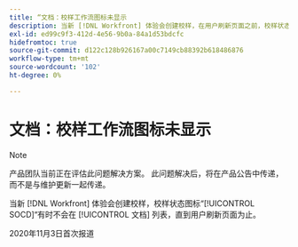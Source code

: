 ```yaml
---
title: “文档：校样工作流图标未显示
description: 当新 [!DNL Workfront] 体验会创建校样，在用户刷新页面之前，校样状态图标“SOCD”有时不会显示在“文档”列表中。
exl-id: ed99c9f3-412d-4e56-9b0a-84a1d53bdcfc
hidefromtoc: true
source-git-commit: d122c128b926167a00c7149cb88392b618486876
workflow-type: tm+mt
source-wordcount: '102'
ht-degree: 0%

---
```


# 文档：校样工作流图标未显示

>[!NOTE]
>
>产品团队当前正在评估此问题解决方案。 此问题解决后，将在产品公告中传递，而不是与维护更新一起传递。

当新 [!DNL Workfront] 体验会创建校样，校样状态图标“[!UICONTROL SOCD]“有时不会在 [!UICONTROL 文档] 列表，直到用户刷新页面为止。

2020年11月3日首次报道
